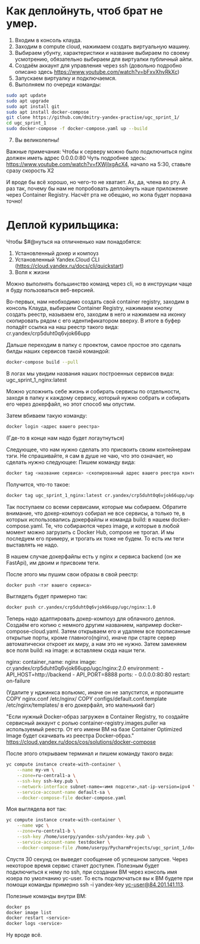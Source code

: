 # Как деплойнуть, чтоб брат не умер.

1. Входим в консоль клауда.
2. Заходим в compute cloud, нажимаем создать виртуальную машину.
3. Выбираем убунту, характеристики и название выбираем по своему усмотрению, обязательно выбираем для виртуалки публичный айпи.
4. Создаём аккаунт для управления через ssh
   (довольно подробно описано здесь https://www.youtube.com/watch?v=bFxvXhvRkXc)
5. Запускаем виртуалку и подключаемся.
6. Выполняем по очереди команды:
```bash
sudo apt update
sudo apt upgrade
sudo apt install git
sudo apt install docker-compose
git clone https://github.com/dmitry-yandex-practise/ugc_sprint_1/
cd ugc_sprint_1
sudo docker-compose -f docker-compose.yaml up --build
```
7. Вы великолепны!

Важные примечания:
Чтобы к серверу можно было подключиться nginx должен иметь адрес 0.0.0.0:80
Чуть подробнее здесь:
https://www.youtube.com/watch?v=fXWjlxgAcX4, начало на 5:30, ставьте сразу скорость X2

И вроде бы всё хорошо, но чего-то не хватает. Ах, да, члена во рту. А раз так, почему бы нам не попробовать деплойнуть наше приложение через Container Registry. Насчёт рта не обещаю, но жопа будет порвана точно!

# Деплой курильщика:

Чтобы $#@нуться на отличненько нам понадобятся:
1. Установленный докер и компоуз
2. Установленный Yandex.Cloud CLI (https://cloud.yandex.ru/docs/cli/quickstart)
3. Воля к жизни

Можно выполнять большинство команд через cli, но в инструкции чаще я буду пользоваться веб-версией.

Во-первых, нам необходимо создать свой container registry, заходим в консоль Клауда, выбираем Container Registry, нажимаем кнопку создать реестр, называем его, заходим в него и нажимаем на иконку скопировать рядом с его идентификатором вверху. В итоге в буфер попадёт ссылка на наш реестр такого вида: cr.yandex/crp5duht0q6vjok66upp

Дальше переходим в папку с проектом, самое простое это сделать билды наших сервисов такой командой:
```bash
docker-compose build --pull
```

В логах мы увидим названия наших построенных сервисов вида: ugc_sprint_1_nginx:latest

Можно усложнить себе жизнь и собирать сервисы по отдельности, заходя в папку к каждому сервису, который нужно собрать и собирать его через докерфайл, но этот способ мы опустим.

Затем вбиваем такую команду:
```bash
docker login <адрес вашего реестра>
```

(Где-то в конце нам надо будет логаутнуться)

Следующее, что нам нужно сделать это присвоить своим контейнерам тэги. Не спрашивайте, я сам в душе не чаю, что это означает, но сделать нужно следующее:
Пишем команду вида:
```bash
docker tag <название сервиса> <скопированный адрес вашего реестра контейнеров>/<опционально название папки>/<название сервиса, можно лаконично>:<номер версии>
```

Получится, что-то такое:
```bash
docker tag ugc_sprint_1_nginx:latest cr.yandex/crp5duht0q6vjok66upp/ugc/nginx:1.0
```

Так поступаем со всеми сервисами, которые мы собираем. Обратите внимание, что докер-компоуз собирал не все сервисы, а только те, в которых использовались докерфайлы и команда build: в нашем docker-compose.yaml. Те, что собираются через image, и которые в любой момент можно загрузить с Docker Hub, compose не трогал. И мы последуем его примеру, и трогать их тоже не будем. То есть им теги выставлять не надо.

В нашем случае докерфайлы есть у nginx и сервиса backend (он же FastApi), им двоим и присвоим теги.

После этого мы пушим свои образы в свой реестр:
```bash
docker push <тэг вашего сервиса>
```

Выглядеть будет примерно так:
```bash
docker push cr.yandex/crp5duht0q6vjok66upp/ugc/nginx:1.0
```

Теперь надо адаптировать докер-компоуз для облачного деплоя. Создаём его копию с немного другим названием, например docker-compose-cloud.yaml. Затем открываем его и удаляем все прописанные открытые порты, кроме главного(nginx), иначе при старте сервер автоматически откроет их миру, а нам это не нужно. Затем заменяем все поля build: на image: и вставляем сюда наши теги.

nginx:
    container_name: nginx
    image: cr.yandex/crp5duht0q6vjok66upp/ugc/nginx:2.0
    environment:
      - API_HOST=http://backend
      - API_PORT=8888
    ports:
      - 0.0.0.0:80:80
    restart: on-failure

(Удалите у нджинкса вольюмс, иначе он не запустится, и пропишите COPY nginx.conf /etc/nginx/ COPY configs/default.conf.template /etc/nginx/templates/ в его докерфайл, это маленький баг)

"Если нужный Docker-образ загружен в Container Registry, то создайте сервисный аккаунт с ролью container-registry.images.puller на используемый реестр. От его имени ВМ на базе Container Optimized Image будет скачивать из реестра Docker-образ." https://cloud.yandex.ru/docs/cos/solutions/docker-compose

После этого открываем терминал и пишем команду такого вида:

```bash
yc compute instance create-with-container \
    --name my-vm \
    --zone=ru-central1-a \
    --ssh-key ssh-key.pub \
    --network-interface subnet-name=<имя подсети>,nat-ip-version=ipv4 \
    --service-account-name default-sa \
    --docker-compose-file docker-compose.yaml
```

Моя выглядела вот так:
```bash
yc compute instance create-with-container \
    --name vpc \
    --zone=ru-central1-b \
    --ssh-key /home/userpy/yandex-ssh/yandex-key.pub \
    --service-account-name testdocker \
    --docker-compose-file /home/userpy/PycharmProjects/ugc_sprint_1/docker-compose-cloud.yaml
```

Спустя 30 секунд он выведет сообщение об успешном запуске. Через некоторое время сервис станет доступен. Полезным будет подключиться к нему по ssh, при создании ВМ через консоль имя юзера по умолчанию yc-user. То есть подключаться вы к ВМ будете при помощи команды примерно ssh -i yandex-key yc-user@84.201.141.113.

Полезные команды внутри ВМ:
```bash
docker ps
docker image list
docker restart <service>
docker logs <service>
```

Ну вроде всё.